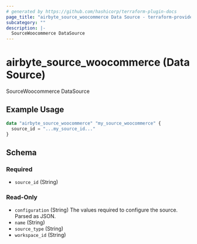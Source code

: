 ```yaml
---
# generated by https://github.com/hashicorp/terraform-plugin-docs
page_title: "airbyte_source_woocommerce Data Source - terraform-provider-airbyte"
subcategory: ""
description: |-
  SourceWoocommerce DataSource
---
```


# airbyte_source_woocommerce (Data Source)

SourceWoocommerce DataSource

## Example Usage

```terraform
data "airbyte_source_woocommerce" "my_source_woocommerce" {
  source_id = "...my_source_id..."
}
```

<!-- schema generated by tfplugindocs -->
## Schema

### Required

- `source_id` (String)

### Read-Only

- `configuration` (String) The values required to configure the source. Parsed as JSON.
- `name` (String)
- `source_type` (String)
- `workspace_id` (String)

